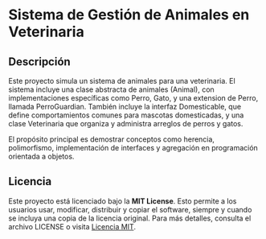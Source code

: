# Sistema de Gestión de Animales en Veterinaria

## Descripción

Este proyecto simula un sistema de animales para una veterinaria. El sistema incluye una clase abstracta de animales (Animal), con implementaciones específicas como Perro, Gato, y una extension de Perro, llamada PerroGuardian. 
También incluye la interfaz Domesticable, que define comportamientos comunes para mascotas domesticadas, y una clase Veterinaria que organiza y administra arreglos de perros y gatos.

El propósito principal es demostrar conceptos como herencia, polimorfismo, implementación de interfaces y agregación en programación orientada a objetos.

## Licencia

Este proyecto está licenciado bajo la **MIT License**. Esto permite a los usuarios usar, modificar, distribuir y copiar el software, siempre y cuando se incluya una copia de la licencia original. 
Para más detalles, consulta el archivo LICENSE o visita [Licencia MIT](https://opensource.org/licenses/MIT).
